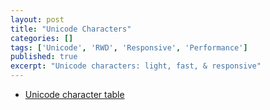 ```yaml
---
layout: post
title: "Unicode Characters"
categories: []
tags: ['Unicode', 'RWD', 'Responsive', 'Performance']
published: true
excerpt: "Unicode characters: light, fast, & responsive"
---
```


- [Unicode character table](http://unicode-table.com/en/)

